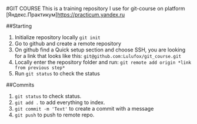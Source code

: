 #GIT COURSE
This is a training repository I use for git-course on platform [Яндекс.Практикум]https://practicum.yandex.ru

##Starting
1. Initialize repository locally
```git init```
2. Go to github and create a remote repository
3. On github find a Quick setup section and choose SSH, you are looking for a link that looks like this:
```git@github.com:Lulufox/git_course.git```
4. Locally enter the repository folder and run:
```git remote add origin *link from previous step*```
5. Run `git status` to check the status

##Commits
1. `git status` to check status.
2. `git add .` to add everything to index.
3. `git commit -m 'Text'` to create a commit with a message
4. `git push` to push to remote repo.